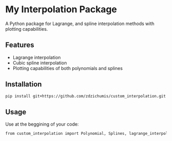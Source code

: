# My Interpolation Package

A Python package for Lagrange, and spline interpolation methods with plotting capabilities.

## Features
- Lagrange interpolation
- Cubic spline interpolation
- Plotting capabilities of both polynomials and splines

## Installation
```bash
pip install git+https://github.com/zdzichumis/custom_interpolation.git
```
## Usage
  Use at the beggining of your code:
```bash
from custom_interpolation import Polynomial, Splines, lagrange_interpolation, splines_interpolation
```
